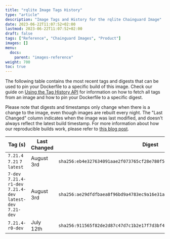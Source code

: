 ```yaml
---
title: "rqlite Image Tags History"
type: "article"
description: "Image Tags and History for the rqlite Chainguard Image"
date: 2023-06-22T11:07:52+02:00
lastmod: 2023-06-22T11:07:52+02:00
draft: false
tags: ["Reference", "Chainguard Images", "Product"]
images: []
menu:
  docs:
    parent: "images-reference"
weight: 700
toc: true
---
```


The following table contains the most recent tags and digests that can be used to pin your Dockerfile to a specific build of this image. Check our guide on [Using the Tag History API](/chainguard/chainguard-images/using-the-tag-history-api/) for information on how to fetch all tags from an image and how to pin your Dockerfile to a specific digest.

Please note that digests and timestamps only change when there is a change to the image, even though images are rebuilt every night. The "Last Changed" column indicates when the image was last modified, and doesn't always reflect the latest build timestamp. For more information about how our reproducible builds work, please refer to [this blog post](https://www.chainguard.dev/unchained/reproducing-chainguards-reproducible-image-builds).

| Tag (s)                                                       | Last Changed | Digest                                                                    |
|---------------------------------------------------------------|--------------|---------------------------------------------------------------------------|
|  `7.21.4` `7.21` `7` `latest`                                 | August 3rd   | `sha256:eb4e327634091aae2f073765cf28e780f5d79f0ba1feb6a5f4d3842202245312` |
|  `7-dev` `7.21.4-r1-dev` `7.21.4-dev` `latest-dev` `7.21-dev` | August 3rd   | `sha256:ae29dfdfbaea8f96bd9a4783ec9a16e31af03fda732a9e94c18ccf578c90a810` |
|  `7.21.4-r0-dev`                                              | July 12th    | `sha256:911565f82de2d87c47d7c1b2e17f7d3bf4fed9f41037187de1a3ed7d3083eb14` |
